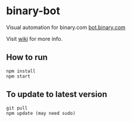 # binary-bot
Visual automation for binary.com [bot.binary.com](https://bot.binary.com)

Visit [wiki](https://github.com/binary-com/binary-bot/wiki) for more info.

## How to run
```
npm install
npm start 
```

## To update to latest version

```
git pull
npm update (may need sudo)
```

